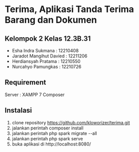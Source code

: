 # Terima, Aplikasi Tanda Terima Barang dan Dokumen

## Kelompok 2 Kelas 12.3B.31
- Esha Indra Sukmana : 12210408
- Jaradot Mangihut Davied : 12211206
- Herdiansyah Pratama : 12210550
- Nurcahyo Pamungkas : 12210726

## Requirement
Server : XAMPP 7
Composer

## Instalasi
1. clone repository https://github.com/kloworizer/terima.git
2. jalankan perintah composer install
3. jalankan perintah php spark migrate --all
4. jalankan perintah php spark serve
5. buka aplikasi di http://localhost:8080/